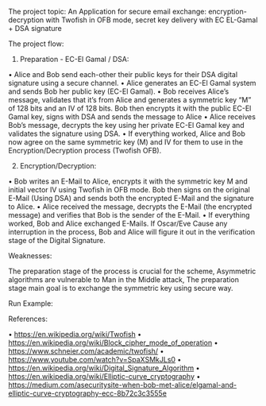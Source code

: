 The project topic: An Application for secure email exchange: encryption-decryption with Twofish in OFB mode, secret key delivery with EC EL-Gamal + DSA signature


The project flow: 

1.	Preparation - EC-El Gamal / DSA:

•	Alice and Bob send each-other their public keys for their DSA digital signature using a secure channel.
•	Alice generates an EC-El Gamal system and sends Bob her public key (EC-El Gamal).
•	Bob receives Alice’s message, validates that it’s from Alice and generates a symmetric key “M” of 128 bits and an IV of 128 bits. Bob then encrypts it with the public EC-El Gamal key, signs with DSA and sends the message to Alice
•	Alice receives Bob’s message, decrypts the key using her private EC-El Gamal key and validates the signature using DSA.
•	If everything worked, Alice and Bob now agree on the same symmetric key (M) and IV for them to use in the Encryption/Decryption process (Twofish OFB).

2.	Encryption/Decryption:

•	Bob writes an E-Mail to Alice, encrypts it with the symmetric key M and initial vector IV using Twofish in OFB mode. Bob then signs on the original E-Mail (Using DSA) and sends both the encrypted E-Mail and the signature to Alice.
•	Alice received the message, decrypts the E-Mail (the encrypted message) and verifies that Bob is the sender of the E-Mail.
•	If everything worked, Bob and Alice exchanged E-Mails. If Oscar/Eve Cause any interruption in the process, Bob and Alice will figure it out in the verification stage of the Digital Signature.



Weaknesses: 

The preparation stage of the process is crucial for the scheme, Asymmetric algorithms are vulnerable to Man in the Middle attack, The preparation stage main goal is to exchange the symmetric key using secure way.
 


Run Example:

 






References:

•	https://en.wikipedia.org/wiki/Twofish
•	https://en.wikipedia.org/wiki/Block_cipher_mode_of_operation
•	https://www.schneier.com/academic/twofish/
•	https://www.youtube.com/watch?v=SpaXSMkJLs0
•	https://en.wikipedia.org/wiki/Digital_Signature_Algorithm
•	https://en.wikipedia.org/wiki/Elliptic-curve_cryptography
•	https://medium.com/asecuritysite-when-bob-met-alice/elgamal-and-elliptic-curve-cryptography-ecc-8b72c3c3555e




